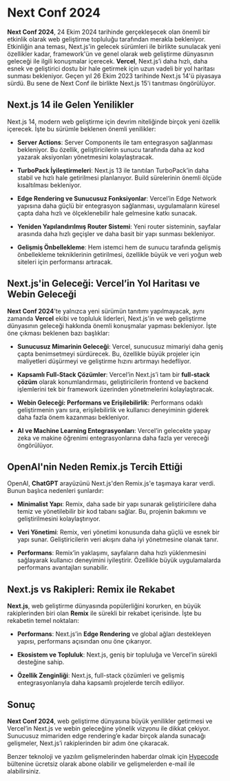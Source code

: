 # Next Conf 2024

**Next Conf 2024**, 24 Ekim 2024 tarihinde gerçekleşecek olan önemli bir etkinlik olarak web geliştirme topluluğu tarafından merakla bekleniyor. Etkinliğin ana teması, Next.js'in gelecek sürümleri ile birlikte sunulacak yeni özellikler kadar, framework'ün ve genel olarak web geliştirme dünyasının geleceği ile ilgili konuşmalar içerecek. **Vercel**, Next.js’i daha hızlı, daha esnek ve geliştirici dostu bir hale getirmek için uzun vadeli bir yol haritası sunması bekleniyor. Geçen yıl 26 Ekim 2023 tarihinde Next.js 14'ü piyasaya sürdü. Bu sene de Next Conf ile birlikte Next.js 15'i tanıtması öngörülüyor. 

## Next.js 14 ile Gelen Yenilikler

Next.js 14, modern web geliştirme için devrim niteliğinde birçok yeni özellik içerecek. İşte bu sürümle beklenen önemli yenilikler:

- **Server Actions**: Server Components ile tam entegrasyon sağlanması bekleniyor. Bu özellik, geliştiricilerin sunucu tarafında daha az kod yazarak aksiyonları yönetmesini kolaylaştıracak.

- **TurboPack İyileştirmeleri**: Next.js 13 ile tanıtılan TurboPack’in daha stabil ve hızlı hale getirilmesi planlanıyor. Build sürelerinin önemli ölçüde kısaltılması bekleniyor.

- **Edge Rendering ve Sunucusuz Fonksiyonlar**: Vercel’in Edge Network yapısına daha güçlü bir entegrasyon sağlanması, uygulamaların küresel çapta daha hızlı ve ölçeklenebilir hale gelmesine katkı sunacak.

- **Yeniden Yapılandırılmış Router Sistemi**: Yeni router sisteminin, sayfalar arasında daha hızlı geçişler ve daha basit bir yapı sunması bekleniyor.

- **Gelişmiş Önbellekleme**: Hem istemci hem de sunucu tarafında gelişmiş önbellekleme tekniklerinin getirilmesi, özellikle büyük ve veri yoğun web siteleri için performansı artıracak.

## Next.js'in Geleceği: Vercel’in Yol Haritası ve Webin Geleceği

**Next Conf 2024**'te yalnızca yeni sürümün tanıtımı yapılmayacak, aynı zamanda **Vercel** ekibi ve topluluk liderleri, Next.js'in ve web geliştirme dünyasının geleceği hakkında önemli konuşmalar yapması bekleniyor. İşte öne çıkması beklenen bazı başlıklar:

- **Sunucusuz Mimarinin Geleceği**: Vercel, sunucusuz mimariyi daha geniş çapta benimsetmeyi sürdürecek. Bu, özellikle büyük projeler için maliyetleri düşürmeyi ve geliştirme hızını artırmayı hedefliyor.

- **Kapsamlı Full-Stack Çözümler**: Vercel’in Next.js’i tam bir **full-stack çözüm** olarak konumlandırması, geliştiricilerin frontend ve backend işlemlerini tek bir framework üzerinden yönetmelerini kolaylaştıracak.

- **Webin Geleceği: Performans ve Erişilebilirlik**: Performans odaklı geliştirmenin yanı sıra, erişilebilirlik ve kullanıcı deneyiminin giderek daha fazla önem kazanması bekleniyor.

- **AI ve Machine Learning Entegrasyonları**: Vercel’in gelecekte yapay zeka ve makine öğrenimi entegrasyonlarına daha fazla yer vereceği öngörülüyor.

## OpenAI'nin Neden Remix.js Tercih Ettiği

OpenAI, **ChatGPT** arayüzünü Next.js'den Remix.js'e taşımaya karar verdi. Bunun başlıca nedenleri şunlardır:

- **Minimalist Yapı**: Remix, daha sade bir yapı sunarak geliştiricilere daha temiz ve yönetilebilir bir kod tabanı sağlar. Bu, projenin bakımını ve geliştirilmesini kolaylaştırıyor.

- **Veri Yönetimi**: Remix, veri yönetimi konusunda daha güçlü ve esnek bir yapı sunar. Geliştiricilerin veri akışını daha iyi yönetmesine olanak tanır.

- **Performans**: Remix’in yaklaşımı, sayfaların daha hızlı yüklenmesini sağlayarak kullanıcı deneyimini iyileştirir. Özellikle büyük uygulamalarda performans avantajları sunabilir.

## Next.js vs Rakipleri: Remix ile Rekabet

**Next.js**, web geliştirme dünyasında popülerliğini korurken, en büyük rakiplerinden biri olan **Remix** ile sürekli bir rekabet içerisinde. İşte bu rekabetin temel noktaları:

- **Performans**: Next.js’in **Edge Rendering** ve global ağları destekleyen yapısı, performans açısından onu öne çıkarıyor.

- **Ekosistem ve Topluluk**: Next.js, geniş bir topluluğa ve Vercel’in sürekli desteğine sahip.

- **Özellik Zenginliği**: Next.js, full-stack çözümleri ve gelişmiş entegrasyonlarıyla daha kapsamlı projelerde tercih ediliyor.

## Sonuç

**Next Conf 2024**, web geliştirme dünyasına büyük yenilikler getirmesi ve Vercel’in Next.js ve webin geleceğine yönelik vizyonu ile dikkat çekiyor. Sunucusuz mimariden edge rendering’e kadar birçok alanda sunacağı gelişmeler, Next.js’i rakiplerinden bir adım öne çıkaracak.

Benzer teknoloji ve yazılım gelişmelerinden haberdar olmak için <a href="https://hypecode.tech/" hrefLang="tr">Hypecode</a> bültenine ücretsiz olarak abone olabilir ve gelişmelerden e-mail ile alabilirsiniz.
